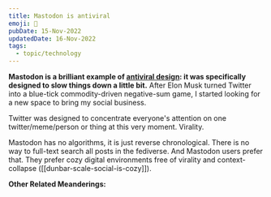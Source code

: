 ```yaml
---
title: Mastodon is antiviral
emoji: 🐘
pubDate: 15-Nov-2022
updatedDate: 16-Nov-2022
tags:
  - topic/technology
---
```


**Mastodon is a brilliant example of [antiviral design](https://uxdesign.cc/mastodon-is-antiviral-design-42f090ab8d51): it was specifically designed to slow things down a little bit.** After Elon Musk turned Twitter into a blue-tick commodity-driven negative-sum game, I started looking for a new space to bring my social business.

Twitter was designed to concentrate everyone's attention on one twitter/meme/person or thing at this very moment. Virality.

Mastodon has no algorithms, it is just reverse chronological. There is no way to full-text search all posts in the fediverse. And Mastodon users prefer that. They prefer cozy digital environments free of virality and context-collapse ([[dunbar-scale-social-is-cozy]]). 

**Other Related Meanderings:**
